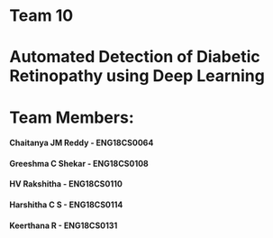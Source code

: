 # Team 10
# Automated Detection of Diabetic Retinopathy using Deep Learning

# Team Members:
#### Chaitanya JM Reddy - ENG18CS0064
#### Greeshma C Shekar  - ENG18CS0108
#### HV Rakshitha       - ENG18CS0110
#### Harshitha C S      - ENG18CS0114
#### Keerthana R        - ENG18CS0131

